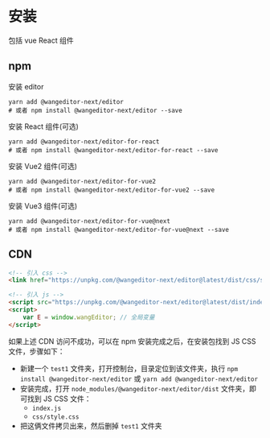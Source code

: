 # 安装

包括 vue React 组件

## npm

安装 editor

```shell
yarn add @wangeditor-next/editor
# 或者 npm install @wangeditor-next/editor --save
```

安装 React 组件(可选)

```shell
yarn add @wangeditor-next/editor-for-react
# 或者 npm install @wangeditor-next/editor-for-react --save
```

安装 Vue2 组件(可选)

```shell
yarn add @wangeditor-next/editor-for-vue2
# 或者 npm install @wangeditor-next/editor-for-vue2 --save
```

安装 Vue3 组件(可选)

```shell
yarn add @wangeditor-next/editor-for-vue@next
# 或者 npm install @wangeditor-next/editor-for-vue@next --save
```

## CDN

```html
<!-- 引入 css -->
<link href="https://unpkg.com/@wangeditor-next/editor@latest/dist/css/style.css" rel="stylesheet">

<!-- 引入 js -->
<script src="https://unpkg.com/@wangeditor-next/editor@latest/dist/index.js"></script>
<script>
    var E = window.wangEditor; // 全局变量
</script>
```

如果上述 CDN 访问不成功，可以在 npm 安装完成之后，在安装包找到 JS CSS 文件，步骤如下：

- 新建一个 `test1` 文件夹，打开控制台，目录定位到该文件夹，执行 `npm install @wangeditor-next/editor` 或 `yarn add @wangeditor-next/editor`
- 安装完成，打开 `node_modules/@wangeditor-next/editor/dist` 文件夹，即可找到 JS CSS 文件：
    - `index.js`
    - `css/style.css`
- 把这俩文件拷贝出来，然后删掉 `test1` 文件夹
